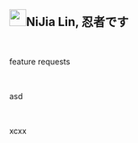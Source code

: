 <h2><a id="user-content-nijia-lin-忍者です" class="anchor" aria-hidden="true" href="#nijia-lin-忍者です"><span aria-hidden="true" class="octicon octicon-link"></span></a>
<a target="_blank" rel="noopener noreferrer nofollow" href="https://camo.githubusercontent.com/bce18c99b01eaffe9205cef1d321d1e810a82e346390c845feef76db7f0e7ea2/68747470733a2f2f7370726f66696c652e6c696e652d7363646e2e6e65742f30684b76546f6554475046466c354667456e6f6f56714a676c47467a4e615a30314c584852616278684654446c4e493174614269565a61423543536a74484a31594a41434a534e307846486a703142574d5f5a30446f6258346d536d35454a466f4955336c627667"><img src="https://camo.githubusercontent.com/bce18c99b01eaffe9205cef1d321d1e810a82e346390c845feef76db7f0e7ea2/68747470733a2f2f7370726f66696c652e6c696e652d7363646e2e6e65742f30684b76546f6554475046466c354667456e6f6f56714a676c47467a4e615a30314c584852616278684654446c4e493174614269565a61423543536a74484a31594a41434a534e307846486a703142574d5f5a30446f6258346d536d35454a466f4955336c627667" width="30" height="30" data-canonical-src="https://sprofile.line-scdn.net/0hKvToeTGPFFl5FgEnooVqJglGFzNaZ01LXHRabxhFTDlNI1taBiVZaB5CSjtHJ1YJACJSN0xFHjp1BWM_Z0DobX4mSm5EJFoIU3lbvg" style="max-width: 100%;"></a>NiJia Lin, 忍者です</h2><br><p>feature requests</p>
<br /><p>asd</p>
<br /><p>xcxx</p>

